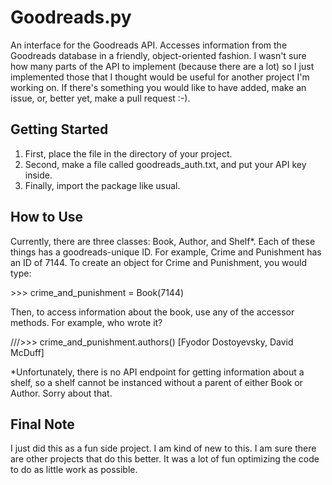 # Goodreads.py

An interface for the Goodreads API. Accesses information from the Goodreads database in a friendly, object-oriented fashion. I wasn't sure how many parts of the API to implement (because there are a lot) so I just implemented those that I thought would be useful for another project I'm working on. If there's something you would like to have added, make an issue, or, better yet, make a pull request :-).

## Getting Started

1. First, place the file in the directory of your project.
2. Second, make a file called goodreads_auth.txt, and put your API key inside.
3. Finally, import the package like usual.

## How to Use

Currently, there are three classes: Book, Author, and Shelf*. Each of these things has a goodreads-unique ID. For example, Crime and Punishment has an ID of 7144. To create an object for Crime and Punishment, you would type:

\>>> crime_and_punishment = Book(7144)

Then, to access information about the book, use any of the accessor methods. For example, who wrote it?

///>>> crime_and_punishment.authors()
[Fyodor Dostoyevsky, David McDuff]

*Unfortunately, there is no API endpoint for getting information about a shelf, so a shelf cannot be instanced without a parent of either Book or Author. Sorry about that.

## Final Note

I just did this as a fun side project. I am kind of new to this. I am sure there are other projects that do this better. It was a lot of fun optimizing the code to do as little work as possible.